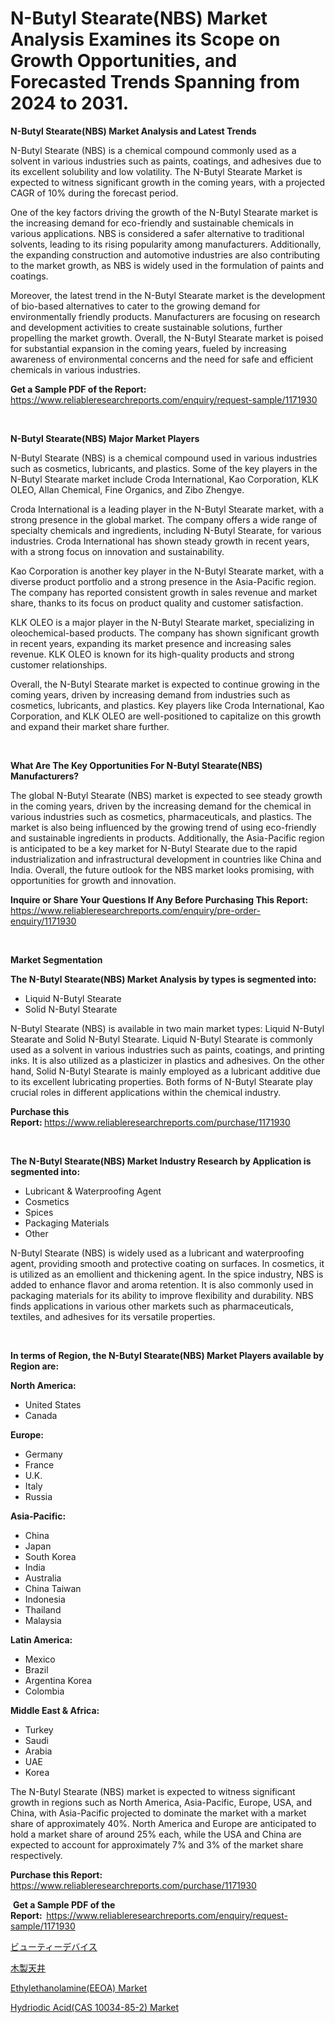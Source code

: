 <p><h1>N-Butyl Stearate(NBS) Market Analysis Examines its Scope on Growth Opportunities, and Forecasted Trends Spanning from 2024 to 2031.</h1></p><p><strong>N-Butyl Stearate(NBS) Market Analysis and Latest Trends</strong></p>
<p><p>N-Butyl Stearate (NBS) is a chemical compound commonly used as a solvent in various industries such as paints, coatings, and adhesives due to its excellent solubility and low volatility. The N-Butyl Stearate Market is expected to witness significant growth in the coming years, with a projected CAGR of 10% during the forecast period. </p><p>One of the key factors driving the growth of the N-Butyl Stearate market is the increasing demand for eco-friendly and sustainable chemicals in various applications. NBS is considered a safer alternative to traditional solvents, leading to its rising popularity among manufacturers. Additionally, the expanding construction and automotive industries are also contributing to the market growth, as NBS is widely used in the formulation of paints and coatings.</p><p>Moreover, the latest trend in the N-Butyl Stearate market is the development of bio-based alternatives to cater to the growing demand for environmentally friendly products. Manufacturers are focusing on research and development activities to create sustainable solutions, further propelling the market growth. Overall, the N-Butyl Stearate market is poised for substantial expansion in the coming years, fueled by increasing awareness of environmental concerns and the need for safe and efficient chemicals in various industries.</p></p>
<p><strong>Get a Sample PDF of the Report:&nbsp;</strong> <a href="https://www.reliableresearchreports.com/enquiry/request-sample/1171930">https://www.reliableresearchreports.com/enquiry/request-sample/1171930</a></p>
<p>&nbsp;</p>
<p><strong>N-Butyl Stearate(NBS) Major Market Players</strong></p>
<p><p>N-Butyl Stearate (NBS) is a chemical compound used in various industries such as cosmetics, lubricants, and plastics. Some of the key players in the N-Butyl Stearate market include Croda International, Kao Corporation, KLK OLEO, Allan Chemical, Fine Organics, and Zibo Zhengye.</p><p>Croda International is a leading player in the N-Butyl Stearate market, with a strong presence in the global market. The company offers a wide range of specialty chemicals and ingredients, including N-Butyl Stearate, for various industries. Croda International has shown steady growth in recent years, with a strong focus on innovation and sustainability.</p><p>Kao Corporation is another key player in the N-Butyl Stearate market, with a diverse product portfolio and a strong presence in the Asia-Pacific region. The company has reported consistent growth in sales revenue and market share, thanks to its focus on product quality and customer satisfaction.</p><p>KLK OLEO is a major player in the N-Butyl Stearate market, specializing in oleochemical-based products. The company has shown significant growth in recent years, expanding its market presence and increasing sales revenue. KLK OLEO is known for its high-quality products and strong customer relationships.</p><p>Overall, the N-Butyl Stearate market is expected to continue growing in the coming years, driven by increasing demand from industries such as cosmetics, lubricants, and plastics. Key players like Croda International, Kao Corporation, and KLK OLEO are well-positioned to capitalize on this growth and expand their market share further.</p></p>
<p>&nbsp;</p>
<p><strong>What Are The Key Opportunities For N-Butyl Stearate(NBS) Manufacturers?</strong></p>
<p><p>The global N-Butyl Stearate (NBS) market is expected to see steady growth in the coming years, driven by the increasing demand for the chemical in various industries such as cosmetics, pharmaceuticals, and plastics. The market is also being influenced by the growing trend of using eco-friendly and sustainable ingredients in products. Additionally, the Asia-Pacific region is anticipated to be a key market for N-Butyl Stearate due to the rapid industrialization and infrastructural development in countries like China and India. Overall, the future outlook for the NBS market looks promising, with opportunities for growth and innovation.</p></p>
<p><strong>Inquire or Share Your Questions If Any Before Purchasing This Report:</strong> <a href="https://www.reliableresearchreports.com/enquiry/pre-order-enquiry/1171930">https://www.reliableresearchreports.com/enquiry/pre-order-enquiry/1171930</a></p>
<p>&nbsp;</p>
<p><strong>Market Segmentation</strong></p>
<p><strong>The N-Butyl Stearate(NBS) Market Analysis by types is segmented into:</strong></p>
<p><ul><li>Liquid N-Butyl Stearate</li><li>Solid N-Butyl Stearate</li></ul></p>
<p><p>N-Butyl Stearate (NBS) is available in two main market types: Liquid N-Butyl Stearate and Solid N-Butyl Stearate. Liquid N-Butyl Stearate is commonly used as a solvent in various industries such as paints, coatings, and printing inks. It is also utilized as a plasticizer in plastics and adhesives. On the other hand, Solid N-Butyl Stearate is mainly employed as a lubricant additive due to its excellent lubricating properties. Both forms of N-Butyl Stearate play crucial roles in different applications within the chemical industry.</p></p>
<p><strong>Purchase this Report:&nbsp;</strong><a href="https://www.reliableresearchreports.com/purchase/1171930">https://www.reliableresearchreports.com/purchase/1171930</a></p>
<p>&nbsp;</p>
<p><strong>The N-Butyl Stearate(NBS) Market Industry Research by Application is segmented into:</strong></p>
<p><ul><li>Lubricant & Waterproofing Agent</li><li>Cosmetics</li><li>Spices</li><li>Packaging Materials</li><li>Other</li></ul></p>
<p><p>N-Butyl Stearate (NBS) is widely used as a lubricant and waterproofing agent, providing smooth and protective coating on surfaces. In cosmetics, it is utilized as an emollient and thickening agent. In the spice industry, NBS is added to enhance flavor and aroma retention. It is also commonly used in packaging materials for its ability to improve flexibility and durability. NBS finds applications in various other markets such as pharmaceuticals, textiles, and adhesives for its versatile properties.</p></p>
<p>&nbsp;</p>
<p><strong>In terms of Region, the N-Butyl Stearate(NBS) Market Players available by Region are:</strong></p>
<p>
    <p> <strong> North America: </strong>
        <ul>
            <li>United States</li>
            <li>Canada</li>
        </ul>
        </p> 
    <p> <strong> Europe: </strong>
        <ul>
            <li>Germany</li>
            <li>France</li>
            <li>U.K.</li>
            <li>Italy</li>
            <li>Russia</li>
        </ul>
        </p> 
    <p> <strong> Asia-Pacific: </strong>
        <ul>
            <li>China</li>
            <li>Japan</li>
            <li>South Korea</li>
            <li>India</li>
            <li>Australia</li>
            <li>China Taiwan</li>
            <li>Indonesia</li>
            <li>Thailand</li>
            <li>Malaysia</li>
        </ul>
        </p> 
    <p> <strong> Latin America: </strong>
        <ul>
            <li>Mexico</li>
            <li>Brazil</li>
            <li>Argentina Korea</li>
            <li>Colombia</li>
        </ul>
        </p> 
    <p> <strong> Middle East & Africa: </strong>
        <ul>
            <li>Turkey</li>
            <li>Saudi</li>
            <li>Arabia</li>
            <li>UAE</li>
            <li>Korea</li>
        </ul>
    </p>
    </p>
<p><p>The N-Butyl Stearate (NBS) market is expected to witness significant growth in regions such as North America, Asia-Pacific, Europe, USA, and China, with Asia-Pacific projected to dominate the market with a market share of approximately 40%. North America and Europe are anticipated to hold a market share of around 25% each, while the USA and China are expected to account for approximately 7% and 3% of the market share respectively.</p></p>
<p><strong>Purchase this Report: </strong><a href="https://www.reliableresearchreports.com/purchase/1171930">https://www.reliableresearchreports.com/purchase/1171930</a></p>
<p>&nbsp;<strong>Get a Sample PDF of the Report:&nbsp;&nbsp;</strong><a href="https://www.reliableresearchreports.com/enquiry/request-sample/1171930">https://www.reliableresearchreports.com/enquiry/request-sample/1171930</a></p>
<p><strong></strong></p>
<p><p><a href="https://medium.com/@eunawiegad2023/%E7%BE%8E%E5%AE%B9%E3%83%87%E3%83%90%E3%82%A4%E3%82%B9%E5%B8%82%E5%A0%B4%E3%83%AC%E3%83%9D%E3%83%BC%E3%83%88%E3%81%AF-%E3%81%93%E3%81%AE%E5%B8%82%E5%A0%B4%E3%81%AE%E6%9C%80%E6%96%B0%E3%83%88%E3%83%AC%E3%83%B3%E3%83%89%E3%81%A8%E6%88%90%E9%95%B7%E3%81%AE%E6%A9%9F%E4%BC%9A%E3%82%92%E6%98%8E%E3%82%89%E3%81%8B%E3%81%AB%E3%81%97%E3%81%A6%E3%81%84%E3%81%BE%E3%81%99-a725ff10c44d">ビューティーデバイス</a></p><p><a href="https://medium.com/@saigekulas/%E6%9C%A8%E8%A3%BD%E3%81%AE%E5%A4%A9%E4%BA%95%E5%B8%82%E5%A0%B4%E8%A6%8F%E6%A8%A1%E3%81%A8%E5%B8%82%E5%A0%B4%E5%8B%95%E5%90%91-%E5%AE%8C%E5%85%A8%E3%81%AA%E6%A5%AD%E7%95%8C%E6%A6%82%E8%A6%81-2024%E5%B9%B4%E3%81%8B%E3%82%892031%E5%B9%B4%E3%81%BE%E3%81%A7-3a79dee0b3c6">木製天井</a></p><p><a href="https://github.com/pjcfca/Market-Research-Report-List-1/blob/main/ethylethanolamineeeoa-market.md">Ethylethanolamine(EEOA) Market</a></p><p><a href="https://github.com/johnbach50/Market-Research-Report-List-2/blob/main/hydriodic-acidcas-10034-85-2-market.md">Hydriodic Acid(CAS 10034-85-2) Market</a></p></p>